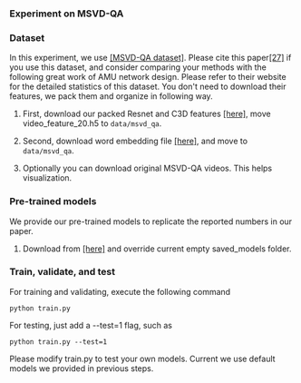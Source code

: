 ### Experiment on MSVD-QA

### Dataset
In this experiment, we use [[MSVD-QA dataset]](https://github.com/xudejing/VideoQA).
Please cite this paper[[27]](https://www.comp.nus.edu.sg/~xiangnan/papers/mm17-videoQA.pdf) if you use this dataset, 
and consider comparing your methods with the following great work of AMU network design.
Please refer to their website for the detailed statistics of this dataset.
You don't need to download their features, we pack them and organize in following way.


1. First, download our packed Resnet and C3D features [[here]](https://drive.google.com/file/d/1i-8kie6yEXbrR-P4mUF4YimJcHYPa7Go/view?usp=sharing),
move video_feature_20.h5 to `data/msvd_qa`.

2. Second, download word embedding file [[here]](https://drive.google.com/file/d/1G7aFy3QS_PlhicFZ0MMnAHMxFC94p6Pl/view?usp=sharing), 
and move to `data/msvd_qa`.

3. Optionally you can download original MSVD-QA videos. This helps visualization.



### Pre-trained models
We provide our pre-trained models to replicate the reported numbers in our paper.
1. Download from [[here]](https://drive.google.com/file/d/196-z0cP29IMFqI9wJ-RPjtypXm70fhKQ/view?usp=sharing) and override current empty saved_models folder.


### Train, validate, and test
For training and validating, execute the following command
~~~~
python train.py
~~~~

For testing, just add a --test=1 flag, such as
~~~~
python train.py --test=1
~~~~

Please modify train.py to test your own models. 
Current we use default models we provided in previous steps.



